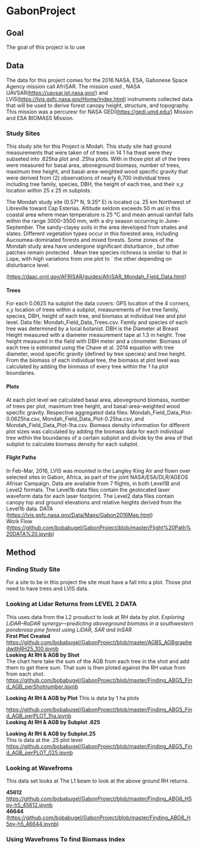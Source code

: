 # GabonProject

## Goal 
The goal of this project is to use 

## Data 
The data for this project comes for the 2016 NASA, ESA, Gabonese Space Agency mission call AfriSAR. The mission used , NASA UAVSAR(https://uavsar.jpl.nasa.gov/) and LVIS(https://lvis.gsfc.nasa.gov/Home/index.html) instruments collected data that will be used to derive forest canopy height, structure, and topography. This mission was a percuresr for NASA GEDI(https://gedi.umd.edu/) Mission and ESA BIOMASS Mission. 

### Study Sites 

This study site for this Project is Modah. This study site had ground measurements that were taken of of trees in 14 1 ha theat were they subseted into .625ha plot and .25ha plots. With in those plot all of the trees were measured for basal area, aboveground biomass, number of trees, maximum tree height, and basal-area-weighted wood specific gravity that were derived from (2) observations of nearly 6,700 individual trees including tree family, species, DBH, the height of each tree, and their x,y location within 25 x 25 m subplots. 

The Mondah study site (0.57° N, 9.35° E) is located ca. 25 km Northwest of Libreville toward Cap Esterias. Altitude seldom exceeds 50 m asl in this coastal area where mean temperature is 25 °C and mean annual rainfall falls within the range 3000–3500 mm, with a dry season occurring in June–September. The sandy-clayey soils in the area developed from shales and slates. Different vegetation types occur in this forested area, including Aucoumea-dominated forests and mixed forests. Some zones of the Mondah study area have undergone significant disturbance , but other patches remain protected . Mean tree species richness is similar to that in Lope, with high variations from one plot to ´ the other depending on disturbance level.

(https://daac.ornl.gov/AFRISAR/guides/AfriSAR_Mondah_Field_Data.html)

#### Trees 
For each 0.0625 ha subplot the data covers: GPS location of the 4 corners, x,y location of trees within a subplot, measurements of live tree family, species, DBH, height of each tree, and biomass at individual tree and plot level.  Data file: Mondah_Field_Data_Trees.csv.   Family and species of each tree was determined by a local botanist. DBH is the Diameter at Breast Height measured with a diameter measurement tape at 1.3 m height. Tree height measured in the field with DBH meter and a clinometer. Biomass of each tree is estimated using the Chave et al. 2014 equation with tree diameter, wood specific gravity (defined by tree species) and tree height. From the biomass of each individual tree, the biomass at plot level was calculated by adding the biomass of every tree within the 1 ha plot boundaries.

#### Plots 
At each plot level we calculated basal area, aboveground biomass, number of trees per plot, maximum tree height, and basal-area-weighted wood specific gravity.  Respective aggregated data files:  Mondah_Field_Data_Plot-0.0625ha.csv, Mondah_Field_Data_Plot-0.25ha.csv, and Mondah_Field_Data_Plot-1ha.csv. Biomass density information for different plot sizes was calculated by adding the biomass data for each individual tree within the boundaries of a certain subplot and divide by the area of that subplot to calculate biomass density for each subplot.

#### Flight Paths 
In Feb-Mar, 2016, LVIS was mounted in the Langley King Air and flown over selected sites in Gabon, Africa, as part of the joint NASA/ESA/DLR/AGEOS Afrisar Campaign. Data are available from 7 flights, in both Level1B and Level2 formats. The Level1b data files contain the geolocated laser waveform data for each laser footprint. The Level2 data files contain canopy top and ground elevations and relative heights derived from the Level1b data.
DATA  
(https://lvis.gsfc.nasa.gov/Data/Maps/Gabon2016Map.html)  
Work Flow   
(https://github.com/bobabugel/GabonProject/blob/master/Flight%20Path%20DATA%20.ipynb)  

## Method 

### Finding Study Site
For a site to be in this project the site must have a fall into a plot. Those plot need to have trees and LVIS data. 

### Looking at Lidar Returns from LEVEL 2 DATA 
This uses data from the L2 prouduct to look at RH data by plot. 
*Exploring LiDAR–RaDAR synergy—predicting aboveground biomass in a southwestern ponderosa pine forest using LiDAR, SAR and InSAR*  
**First Plot Created**  
https://github.com/bobabugel/GabonProject/blob/master/AGB5_AGBgraphedwithRH25_100.ipynb  
**Looking At RH & AGB by Shot**  
The chart here take the sum of the AGB from each tree in the shot and add them to get there sum. That sum is then ploted against the RH value from from each shot. 
https://github.com/bobabugel/GabonProject/blob/master/Finding_ABG5_Find_AGB_perShotnumber.ipynb

**Looking At RH & AGB by Plot**
This is data by 1 ha plots 

https://github.com/bobabugel/GabonProject/blob/master/Finding_ABG5_Find_AGB_perPLOT_1ha.ipynb  
**Looking At RH & AGB by Subplot .625**

**Looking At RH & AGB by Subplot.25**  
This is data at the .25 plot level  
https://github.com/bobabugel/GabonProject/blob/master/Finding_ABG5_Find_AGB_perPLOT_025.ipynb
### Looking at Wavefroms 
This data set looks at The L1 beam to look at the above ground RH returns. 

**45612**  
https://github.com/bobabugel/GabonProject/blob/master/Finding_ABG6_H5py-h5_45612.ipynb  
**46644**  
(https://github.com/bobabugel/GabonProject/blob/master/Finding_ABG6_H5py-h5_46644.ipynb)  
  
### Using Wavefroms To find Biomass Index 
